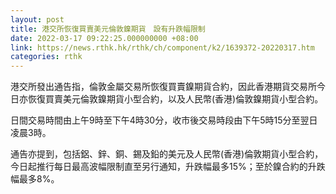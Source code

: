 ```yaml
---
layout: post
title: 港交所恢復買賣美元倫敦鎳期貨　設有升跌幅限制
date: 2022-03-17 09:22:25.000000000 +08:00
link: https://news.rthk.hk/rthk/ch/component/k2/1639372-20220317.htm
categories: rthk
---
```


港交所發出通告指，倫敦金屬交易所恢復買賣鎳期貨合約，因此香港期貨交易所今日亦恢復買賣美元倫敦鎳期貨小型合約，以及人民幣(香港)倫敦鎳期貨小型合約。

日間交易時間由上午9時至下午4時30分，收市後交易時段由下午5時15分至翌日凌晨3時。

通告亦提到，包括鋁、鋅、銅、錫及鉛的美元及人民幣(香港)倫敦期貨小型合約，今日起推行每日最高波幅限制直至另行通知，升跌幅最多15%；至於鎳合約的升跌幅最多8%。
